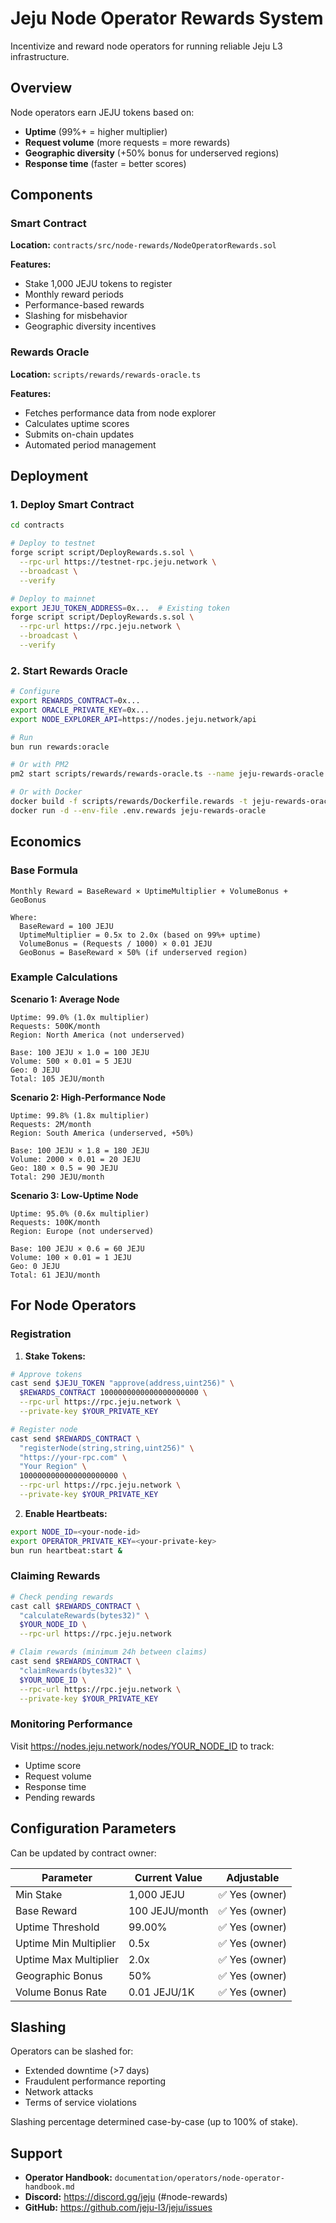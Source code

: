 # Jeju Node Operator Rewards System

Incentivize and reward node operators for running reliable Jeju L3 infrastructure.

## Overview

Node operators earn JEJU tokens based on:
- **Uptime** (99%+ = higher multiplier)
- **Request volume** (more requests = more rewards)
- **Geographic diversity** (+50% bonus for underserved regions)
- **Response time** (faster = better scores)

## Components

### Smart Contract
**Location:** `contracts/src/node-rewards/NodeOperatorRewards.sol`

**Features:**
- Stake 1,000 JEJU tokens to register
- Monthly reward periods
- Performance-based rewards
- Slashing for misbehavior
- Geographic diversity incentives

### Rewards Oracle
**Location:** `scripts/rewards/rewards-oracle.ts`

**Features:**
- Fetches performance data from node explorer
- Calculates uptime scores
- Submits on-chain updates
- Automated period management

## Deployment

### 1. Deploy Smart Contract

```bash
cd contracts

# Deploy to testnet
forge script script/DeployRewards.s.sol \
  --rpc-url https://testnet-rpc.jeju.network \
  --broadcast \
  --verify

# Deploy to mainnet
export JEJU_TOKEN_ADDRESS=0x...  # Existing token
forge script script/DeployRewards.s.sol \
  --rpc-url https://rpc.jeju.network \
  --broadcast \
  --verify
```

### 2. Start Rewards Oracle

```bash
# Configure
export REWARDS_CONTRACT=0x...
export ORACLE_PRIVATE_KEY=0x...
export NODE_EXPLORER_API=https://nodes.jeju.network/api

# Run
bun run rewards:oracle

# Or with PM2
pm2 start scripts/rewards/rewards-oracle.ts --name jeju-rewards-oracle

# Or with Docker
docker build -f scripts/rewards/Dockerfile.rewards -t jeju-rewards-oracle .
docker run -d --env-file .env.rewards jeju-rewards-oracle
```

## Economics

### Base Formula

```
Monthly Reward = BaseReward × UptimeMultiplier + VolumeBonus + GeoBonus

Where:
  BaseReward = 100 JEJU
  UptimeMultiplier = 0.5x to 2.0x (based on 99%+ uptime)
  VolumeBonus = (Requests / 1000) × 0.01 JEJU
  GeoBonus = BaseReward × 50% (if underserved region)
```

### Example Calculations

**Scenario 1: Average Node**
```
Uptime: 99.0% (1.0x multiplier)
Requests: 500K/month
Region: North America (not underserved)

Base: 100 JEJU × 1.0 = 100 JEJU
Volume: 500 × 0.01 = 5 JEJU
Geo: 0 JEJU
Total: 105 JEJU/month
```

**Scenario 2: High-Performance Node**
```
Uptime: 99.8% (1.8x multiplier)
Requests: 2M/month
Region: South America (underserved, +50%)

Base: 100 JEJU × 1.8 = 180 JEJU
Volume: 2000 × 0.01 = 20 JEJU
Geo: 180 × 0.5 = 90 JEJU
Total: 290 JEJU/month
```

**Scenario 3: Low-Uptime Node**
```
Uptime: 95.0% (0.6x multiplier)
Requests: 100K/month
Region: Europe (not underserved)

Base: 100 JEJU × 0.6 = 60 JEJU
Volume: 100 × 0.01 = 1 JEJU
Geo: 0 JEJU
Total: 61 JEJU/month
```

## For Node Operators

### Registration

1. **Stake Tokens:**
```bash
# Approve tokens
cast send $JEJU_TOKEN "approve(address,uint256)" \
  $REWARDS_CONTRACT 1000000000000000000000 \
  --rpc-url https://rpc.jeju.network \
  --private-key $YOUR_PRIVATE_KEY

# Register node
cast send $REWARDS_CONTRACT \
  "registerNode(string,string,uint256)" \
  "https://your-rpc.com" \
  "Your Region" \
  1000000000000000000000 \
  --rpc-url https://rpc.jeju.network \
  --private-key $YOUR_PRIVATE_KEY
```

2. **Enable Heartbeats:**
```bash
export NODE_ID=<your-node-id>
export OPERATOR_PRIVATE_KEY=<your-private-key>
bun run heartbeat:start &
```

### Claiming Rewards

```bash
# Check pending rewards
cast call $REWARDS_CONTRACT \
  "calculateRewards(bytes32)" \
  $YOUR_NODE_ID \
  --rpc-url https://rpc.jeju.network

# Claim rewards (minimum 24h between claims)
cast send $REWARDS_CONTRACT \
  "claimRewards(bytes32)" \
  $YOUR_NODE_ID \
  --rpc-url https://rpc.jeju.network \
  --private-key $YOUR_PRIVATE_KEY
```

### Monitoring Performance

Visit https://nodes.jeju.network/nodes/YOUR_NODE_ID to track:
- Uptime score
- Request volume
- Response time
- Pending rewards

## Configuration Parameters

Can be updated by contract owner:

| Parameter | Current Value | Adjustable |
|-----------|---------------|------------|
| Min Stake | 1,000 JEJU | ✅ Yes (owner) |
| Base Reward | 100 JEJU/month | ✅ Yes (owner) |
| Uptime Threshold | 99.00% | ✅ Yes (owner) |
| Uptime Min Multiplier | 0.5x | ✅ Yes (owner) |
| Uptime Max Multiplier | 2.0x | ✅ Yes (owner) |
| Geographic Bonus | 50% | ✅ Yes (owner) |
| Volume Bonus Rate | 0.01 JEJU/1K | ✅ Yes (owner) |

## Slashing

Operators can be slashed for:
- Extended downtime (>7 days)
- Fraudulent performance reporting
- Network attacks
- Terms of service violations

Slashing percentage determined case-by-case (up to 100% of stake).

## Support

- **Operator Handbook:** `documentation/operators/node-operator-handbook.md`
- **Discord:** https://discord.gg/jeju (#node-rewards)
- **GitHub:** https://github.com/jeju-l3/jeju/issues


